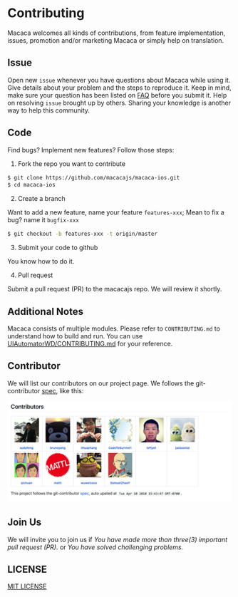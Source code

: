 # Contributing

Macaca welcomes all kinds of contributions, from feature implementation, issues, promotion and/or marketing Macaca or simply help on translation.

## Issue

Open new `issue` whenever you have questions about Macaca while using it. Give details about your problem and the steps to reproduce it.
Keep in mind, make sure your question has been listed on [FAQ](./faq) before you submit it.
Help on resolving `issue` brought up by others. Sharing your knowledge is another way to help this community.

## Code

Find bugs? Implement new features? Follow those steps:

1. Fork the repo you want to contribute

```bash
$ git clone https://github.com/macacajs/macaca-ios.git
$ cd macaca-ios
```

2. Create a branch

Want to add a new feature, name your feature `features-xxx`; Mean to fix a bug? name it `bugfix-xxx`

```bash
$ git checkout -b features-xxx -t origin/master
```

3. Submit your code to github

You know how to do it.

4. Pull request

Submit a pull request (PR) to the macacajs repo. We will review it shortly.

## Additional Notes

Macaca consists of multiple modules. Please refer to `CONTRIBUTING.md` to understand how to build and run. You can use [UIAutomatorWD/CONTRIBUTING.md](//github.com/macacajs/UIAutomatorWD/blob/master/CONTRIBUTING.md) for your reference.

## Contributor

We will list our contributors on our project page.
We follows the git-contributor [spec](//github.com/xudafeng/git-contributor), like this:

[![](/assets/6d308bd9gy1fqda9m7kktj21es0n0ttg.jpg)](//github.com/macacajs/macacajs.github.io#contributors)

## Join Us

We will invite you to join us if
_You have made more than three(3) important pull request (PR)._
or
_You have solved challenging problems._

## LICENSE

[MIT LICENSE](//github.com/alibaba/macaca/blob/master/LICENSE)
